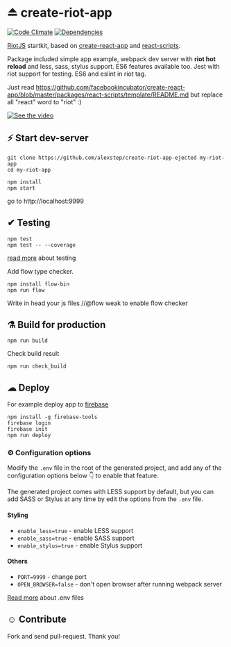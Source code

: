 # ⏏ create-riot-app
[![Code Climate](https://codeclimate.com/github/alexstep/create-riot-app-ejected.png)](https://codeclimate.com/github/alexstep/create-riot-app-ejected)
[![Dependencies](https://david-dm.org/alexstep/create-riot-app-ejected/dev-status.svg)](https://david-dm.org/alexstep/create-riot-app-ejected?type=dev)

[RiotJS](https://github.com/riot/riot) startkit, based on [create-react-app](https://github.com/facebookincubator/create-react-app) and  [react-scripts](https://github.com/facebookincubator/create-react-app/tree/master/packages/react-scripts).


Package included simple app example, webpack dev server with **riot hot reload** and less, sass, stylus support. ES6 features available too. Jest with riot support for testing. ES6 and eslint in riot tag.

Just read https://github.com/facebookincubator/create-react-app/blob/master/packages/react-scripts/template/README.md but replace all "react" word to "riot" :)

[![See the video](https://j.gifs.com/VmEVBB.gif)](https://www.youtube.com/watch?v=dU2TsHzQA60)



## ⚡ Start dev-server
```
git clone https://github.com/alexstep/create-riot-app-ejected my-riot-app
cd my-riot-app
```
```
npm install
npm start
```
go to http://localhost:9999


## ✔ Testing
```
npm test
npm test -- --coverage
```
[read more](https://github.com/facebookincubator/create-react-app/blob/master/packages/react-scripts/template/README.md#running-tests) about testing

Add flow type checker.
```
npm install flow-bin
npm run flow
```
Write in head your js files //@flow weak to enable flow checker


## ⚗ Build for production
```
npm run build
```

Check build result
```
npm run check_build
```


## ☁ Deploy

For example deploy app to [firebase](firebase.google.com)
```
npm install -g firebase-tools
firebase login
firebase init
npm run deploy
```


### ⚙ Configuration options

Modify the ```.env``` file in the root of the generated project, and add any of the configuration options below 👇 to enable that feature.

The generated project comes with LESS support by default, but you can add SASS or Stylus at any time by edit the options from the ```.env``` file.

#### Styling
- ```enable_less=true``` - enable LESS support
- ```enable_sass=true``` - enable SASS support
- ```enable_stylus=true``` - enable Stylus support

#### Others
- ```PORT=9999``` - change port
- ```OPEN_BROWSER=false``` - don't open browser after running webpack server

[Read more](https://github.com/facebookincubator/create-react-app/blob/master/packages/react-scripts/template/README.md#adding-custom-environment-variables) about .env files



## ☺ Contribute

Fork and send pull-request. Thank you!


